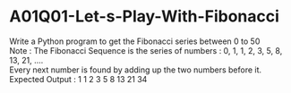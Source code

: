 # A01Q01-Let-s-Play-With-Fibonacci
Write a Python program to get the Fibonacci series between 0 to 50    
Note : The Fibonacci Sequence is the series of numbers :  0, 1, 1, 2, 3, 5, 8, 13, 21, ....  
Every next number is found by adding up the two numbers before it.  
Expected Output : 1 1 2 3 5 8 13 21 34
